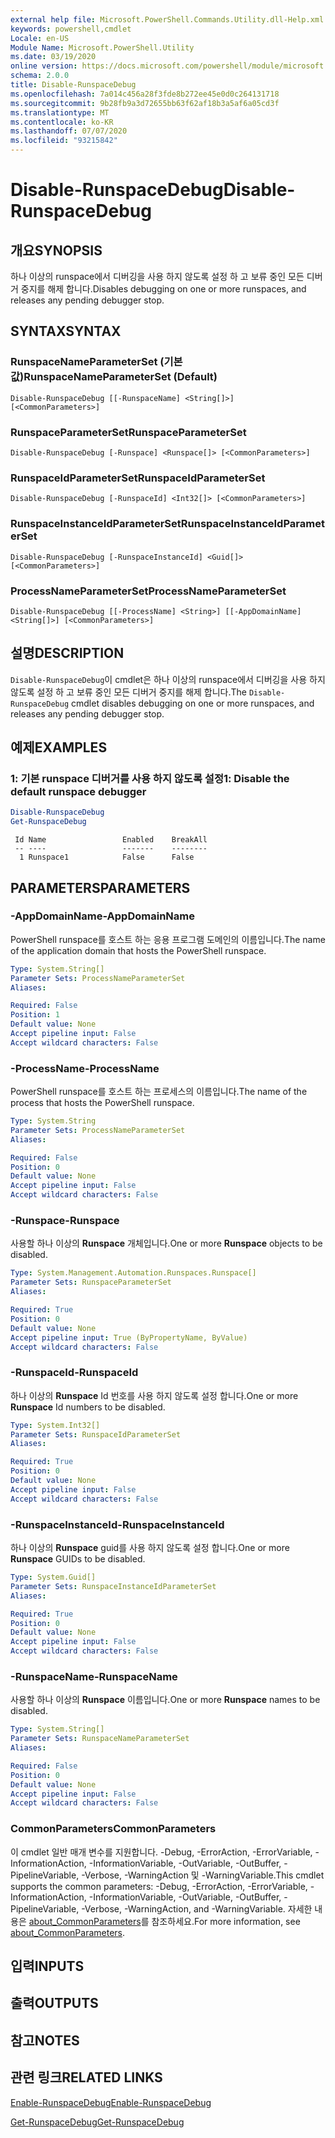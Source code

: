```yaml
---
external help file: Microsoft.PowerShell.Commands.Utility.dll-Help.xml
keywords: powershell,cmdlet
Locale: en-US
Module Name: Microsoft.PowerShell.Utility
ms.date: 03/19/2020
online version: https://docs.microsoft.com/powershell/module/microsoft.powershell.utility/disable-runspacedebug?view=powershell-7.1&WT.mc_id=ps-gethelp
schema: 2.0.0
title: Disable-RunspaceDebug
ms.openlocfilehash: 7a014c456a28f3fde8b272ee45e0d0c264131718
ms.sourcegitcommit: 9b28fb9a3d72655bb63f62af18b3a5af6a05cd3f
ms.translationtype: MT
ms.contentlocale: ko-KR
ms.lasthandoff: 07/07/2020
ms.locfileid: "93215842"
---
```

# <span data-ttu-id="69698-103">Disable-RunspaceDebug</span><span class="sxs-lookup"><span data-stu-id="69698-103">Disable-RunspaceDebug</span></span>

## <span data-ttu-id="69698-104">개요</span><span class="sxs-lookup"><span data-stu-id="69698-104">SYNOPSIS</span></span>
<span data-ttu-id="69698-105">하나 이상의 runspace에서 디버깅을 사용 하지 않도록 설정 하 고 보류 중인 모든 디버거 중지를 해제 합니다.</span><span class="sxs-lookup"><span data-stu-id="69698-105">Disables debugging on one or more runspaces, and releases any pending debugger stop.</span></span>

## <span data-ttu-id="69698-106">SYNTAX</span><span class="sxs-lookup"><span data-stu-id="69698-106">SYNTAX</span></span>

### <span data-ttu-id="69698-107">RunspaceNameParameterSet (기본값)</span><span class="sxs-lookup"><span data-stu-id="69698-107">RunspaceNameParameterSet (Default)</span></span>

```
Disable-RunspaceDebug [[-RunspaceName] <String[]>] [<CommonParameters>]
```

### <span data-ttu-id="69698-108">RunspaceParameterSet</span><span class="sxs-lookup"><span data-stu-id="69698-108">RunspaceParameterSet</span></span>

```
Disable-RunspaceDebug [-Runspace] <Runspace[]> [<CommonParameters>]
```

### <span data-ttu-id="69698-109">RunspaceIdParameterSet</span><span class="sxs-lookup"><span data-stu-id="69698-109">RunspaceIdParameterSet</span></span>

```
Disable-RunspaceDebug [-RunspaceId] <Int32[]> [<CommonParameters>]
```

### <span data-ttu-id="69698-110">RunspaceInstanceIdParameterSet</span><span class="sxs-lookup"><span data-stu-id="69698-110">RunspaceInstanceIdParameterSet</span></span>

```
Disable-RunspaceDebug [-RunspaceInstanceId] <Guid[]> [<CommonParameters>]
```

### <span data-ttu-id="69698-111">ProcessNameParameterSet</span><span class="sxs-lookup"><span data-stu-id="69698-111">ProcessNameParameterSet</span></span>

```
Disable-RunspaceDebug [[-ProcessName] <String>] [[-AppDomainName] <String[]>] [<CommonParameters>]
```

## <span data-ttu-id="69698-112">설명</span><span class="sxs-lookup"><span data-stu-id="69698-112">DESCRIPTION</span></span>

<span data-ttu-id="69698-113">`Disable-RunspaceDebug`이 cmdlet은 하나 이상의 runspace에서 디버깅을 사용 하지 않도록 설정 하 고 보류 중인 모든 디버거 중지를 해제 합니다.</span><span class="sxs-lookup"><span data-stu-id="69698-113">The `Disable-RunspaceDebug` cmdlet disables debugging on one or more runspaces, and releases any pending debugger stop.</span></span>

## <span data-ttu-id="69698-114">예제</span><span class="sxs-lookup"><span data-stu-id="69698-114">EXAMPLES</span></span>

### <span data-ttu-id="69698-115">1: 기본 runspace 디버거를 사용 하지 않도록 설정</span><span class="sxs-lookup"><span data-stu-id="69698-115">1: Disable the default runspace debugger</span></span>

```powershell
Disable-RunspaceDebug
Get-RunspaceDebug
```

```Output
 Id Name                 Enabled    BreakAll
 -- ----                 -------    --------
  1 Runspace1            False      False
```

## <span data-ttu-id="69698-116">PARAMETERS</span><span class="sxs-lookup"><span data-stu-id="69698-116">PARAMETERS</span></span>

### <span data-ttu-id="69698-117">-AppDomainName</span><span class="sxs-lookup"><span data-stu-id="69698-117">-AppDomainName</span></span>

<span data-ttu-id="69698-118">PowerShell runspace를 호스트 하는 응용 프로그램 도메인의 이름입니다.</span><span class="sxs-lookup"><span data-stu-id="69698-118">The name of the application domain that hosts the PowerShell runspace.</span></span>

```yaml
Type: System.String[]
Parameter Sets: ProcessNameParameterSet
Aliases:

Required: False
Position: 1
Default value: None
Accept pipeline input: False
Accept wildcard characters: False
```

### <span data-ttu-id="69698-119">-ProcessName</span><span class="sxs-lookup"><span data-stu-id="69698-119">-ProcessName</span></span>

<span data-ttu-id="69698-120">PowerShell runspace를 호스트 하는 프로세스의 이름입니다.</span><span class="sxs-lookup"><span data-stu-id="69698-120">The name of the process that hosts the PowerShell runspace.</span></span>

```yaml
Type: System.String
Parameter Sets: ProcessNameParameterSet
Aliases:

Required: False
Position: 0
Default value: None
Accept pipeline input: False
Accept wildcard characters: False
```

### <span data-ttu-id="69698-121">-Runspace</span><span class="sxs-lookup"><span data-stu-id="69698-121">-Runspace</span></span>

<span data-ttu-id="69698-122">사용할 하나 이상의 **Runspace** 개체입니다.</span><span class="sxs-lookup"><span data-stu-id="69698-122">One or more **Runspace** objects to be disabled.</span></span>

```yaml
Type: System.Management.Automation.Runspaces.Runspace[]
Parameter Sets: RunspaceParameterSet
Aliases:

Required: True
Position: 0
Default value: None
Accept pipeline input: True (ByPropertyName, ByValue)
Accept wildcard characters: False
```

### <span data-ttu-id="69698-123">-RunspaceId</span><span class="sxs-lookup"><span data-stu-id="69698-123">-RunspaceId</span></span>

<span data-ttu-id="69698-124">하나 이상의 **Runspace** Id 번호를 사용 하지 않도록 설정 합니다.</span><span class="sxs-lookup"><span data-stu-id="69698-124">One or more **Runspace** Id numbers to be disabled.</span></span>

```yaml
Type: System.Int32[]
Parameter Sets: RunspaceIdParameterSet
Aliases:

Required: True
Position: 0
Default value: None
Accept pipeline input: False
Accept wildcard characters: False
```

### <span data-ttu-id="69698-125">-RunspaceInstanceId</span><span class="sxs-lookup"><span data-stu-id="69698-125">-RunspaceInstanceId</span></span>

<span data-ttu-id="69698-126">하나 이상의 **Runspace** guid를 사용 하지 않도록 설정 합니다.</span><span class="sxs-lookup"><span data-stu-id="69698-126">One or more **Runspace** GUIDs to be disabled.</span></span>

```yaml
Type: System.Guid[]
Parameter Sets: RunspaceInstanceIdParameterSet
Aliases:

Required: True
Position: 0
Default value: None
Accept pipeline input: False
Accept wildcard characters: False
```

### <span data-ttu-id="69698-127">-RunspaceName</span><span class="sxs-lookup"><span data-stu-id="69698-127">-RunspaceName</span></span>

<span data-ttu-id="69698-128">사용할 하나 이상의 **Runspace** 이름입니다.</span><span class="sxs-lookup"><span data-stu-id="69698-128">One or more **Runspace** names to be disabled.</span></span>

```yaml
Type: System.String[]
Parameter Sets: RunspaceNameParameterSet
Aliases:

Required: False
Position: 0
Default value: None
Accept pipeline input: False
Accept wildcard characters: False
```

### <span data-ttu-id="69698-129">CommonParameters</span><span class="sxs-lookup"><span data-stu-id="69698-129">CommonParameters</span></span>

<span data-ttu-id="69698-130">이 cmdlet 일반 매개 변수를 지원합니다. -Debug, -ErrorAction, -ErrorVariable, -InformationAction, -InformationVariable, -OutVariable, -OutBuffer, -PipelineVariable, -Verbose, -WarningAction 및 -WarningVariable.</span><span class="sxs-lookup"><span data-stu-id="69698-130">This cmdlet supports the common parameters: -Debug, -ErrorAction, -ErrorVariable, -InformationAction, -InformationVariable, -OutVariable, -OutBuffer, -PipelineVariable, -Verbose, -WarningAction, and -WarningVariable.</span></span> <span data-ttu-id="69698-131">자세한 내용은 [about_CommonParameters](https://go.microsoft.com/fwlink/?LinkID=113216)를 참조하세요.</span><span class="sxs-lookup"><span data-stu-id="69698-131">For more information, see [about_CommonParameters](https://go.microsoft.com/fwlink/?LinkID=113216).</span></span>

## <span data-ttu-id="69698-132">입력</span><span class="sxs-lookup"><span data-stu-id="69698-132">INPUTS</span></span>

## <span data-ttu-id="69698-133">출력</span><span class="sxs-lookup"><span data-stu-id="69698-133">OUTPUTS</span></span>

## <span data-ttu-id="69698-134">참고</span><span class="sxs-lookup"><span data-stu-id="69698-134">NOTES</span></span>

## <span data-ttu-id="69698-135">관련 링크</span><span class="sxs-lookup"><span data-stu-id="69698-135">RELATED LINKS</span></span>

[<span data-ttu-id="69698-136">Enable-RunspaceDebug</span><span class="sxs-lookup"><span data-stu-id="69698-136">Enable-RunspaceDebug</span></span>](Enable-RunspaceDebug.md)

[<span data-ttu-id="69698-137">Get-RunspaceDebug</span><span class="sxs-lookup"><span data-stu-id="69698-137">Get-RunspaceDebug</span></span>](Get-RunspaceDebug.md)

